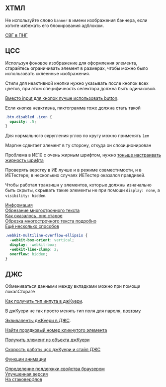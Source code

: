 ## ХТМЛ

Не используйте слово `banner` в имени изображения баннера, если хотите избежать его блокирования адблоком.

[СВГ в ПНГ](http://www.fileformat.info/convert/image/svg2raster.htm)


## ЦСС

Используя фоновое изображение для оформления элемента, старайтесь ограничивать элемент в размерах, чтобы можно было использовать склеенные изображения.

Стили для неактивной кнопки нужно указывать после кнопок всех цветов, при этом специфичность селектора должна быть одинаковой.

[Вместо input для кнопок лучше использовать button](http://stackoverflow.com/a/14017782).

Если кнопка неактивна, пиктограмма тоже должна стать такой

```css
.btn.disabled .icon {
  opacity: .5;
}
```

Для нормального скругления углов по кругу можно применять `1em`

Маргин сдвигает элемент в ту сторону, откуда он спозиционирован

Проблема в ИЕ10 с очень жирным шрифтом, нужно [тоньше настраивать жирность шрифта](http://stackoverflow.com/a/12165315)

Проверять верстку в ИЕ лучше и в режиме совместимости, и в ИЕТестере; в нескольких случаях ИЕТестер оказался правдивей.

Чтобы работал транзишн у элементов, которые должны изначально быть скрыты, скрывать такие элементы не при помощи `display: none`, а `visibility: hidden`.

[Информация](https://twitter.com/banzalik/status/399861318087622656)   
[Обрезание многострочного текста](http://css-tricks.com/line-clampin/)   
[Как оказалось, оно старое](http://dropshado.ws/post/1015351370/webkit-line-clamp)   
[Обрезка многострочного текста подробно](http://css-tricks.com/line-clampin/)   
[Ещё несколько способов](http://www.css-101.org/articles/line-clamp/line-clamp_for_non_webkit-based_browsers.php)   

```css
.webkit-multiline-overflow-ellipsis {
  -webkit-box-orient: vertical;
  display: -webkit-box;
  -webkit-line-clamp: 2;
  overflow: hidden;
}
```


## ДЖС

Обмениваться данными между вкладками можно при помощи локалСтораге

[Как получить тип инпута в джКуери](http://stackoverflow.com/a/3165569).

В джКуери не так просто менять тип поля для пароля, [поэтому](http://stackoverflow.com/questions/1544317/jquery-change-type-of-input-field)

[Эквиваленты джКуери в ДЖС](http://codepen.io/HugoGiraudel/pen/Lvodz).

[Найти порядковый номер кликнутого элемента](http://stackoverflow.com/a/1188774)

[Получить элемент из объекта джКуери](http://stackoverflow.com/a/1677910)

[Скорость работы цсс джКуери и стайл ДЖС](http://jsperf.com/style-versus-jquery-css/8)

[Функции анимации](https://github.com/danro/jquery-easing/blob/master/jquery.easing.js)


[Определение поддержки свойства браузером](http://gist.github.com/barneycarroll/1096784)   
[Улучшенная версия](https://gist.github.com/Ser-Gen/5501521)   
[На стаковерфлов](http://stackoverflow.com/questions/6974648/css3-transition-polyfill)

